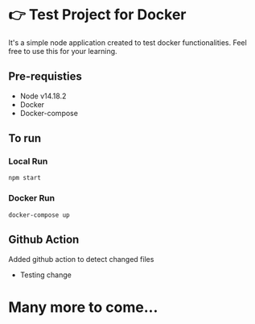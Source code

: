 # 👉 Test Project for Docker 

It's a simple node application created to test docker functionalities. Feel free to use this for your learning.

## Pre-requisties

- Node v14.18.2
- Docker
- Docker-compose

## To run

### Local Run

<pre><code>npm start</code></pre>

### Docker Run

<pre><code>docker-compose up</code></pre>

## Github Action

Added github action to detect changed files

- Testing change

# Many more to come...
